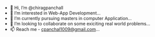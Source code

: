 - 👋 Hi, I’m @chiragpanchall
- 👀 I’m interested in Web-App Development...
- 🌱 I’m currently pursuing masters in computer Application...
- 💞️ I’m looking to collaborate on some exiciting real world problems...
- 📫 Reach me - cpanchal1009@gmail.com...

<!---
chiragpanchall/chiragpanchall is a ✨ special ✨ repository because its `README.md` (this file) appears on your GitHub profile.
You can click the Preview link to take a look at your changes.
--->
